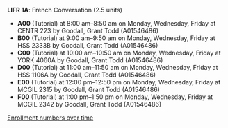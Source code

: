 **LIFR 1A**: French Conversation (2.5 units)

- **A00** (Tutorial) at 8:00 am–8:50 am on Monday, Wednesday, Friday at CENTR 223 by Goodall, Grant Todd (A01546486)
- **B00** (Tutorial) at 9:00 am–9:50 am on Monday, Wednesday, Friday at HSS 2333B by Goodall, Grant Todd (A01546486)
- **C00** (Tutorial) at 10:00 am–10:50 am on Monday, Wednesday, Friday at YORK 4060A by Goodall, Grant Todd (A01546486)
- **D00** (Tutorial) at 11:00 am–11:50 am on Monday, Wednesday, Friday at HSS 1106A by Goodall, Grant Todd (A01546486)
- **E00** (Tutorial) at 12:00 pm–12:50 pm on Monday, Wednesday, Friday at MCGIL 2315 by Goodall, Grant Todd (A01546486)
- **F00** (Tutorial) at 1:00 pm–1:50 pm on Monday, Wednesday, Friday at MCGIL 2342 by Goodall, Grant Todd (A01546486)

[Enrollment numbers over time](./LIFR1A.tsv)

